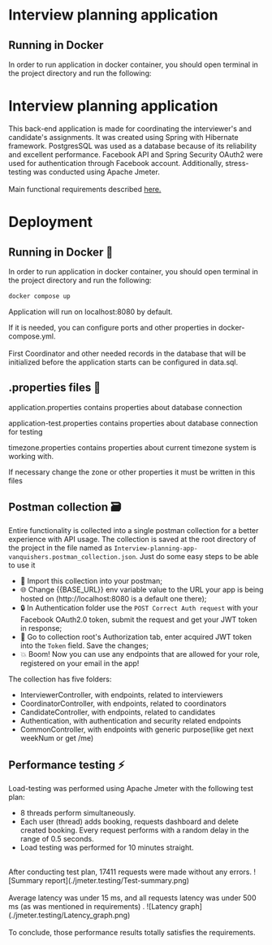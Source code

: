 # Interview planning application

## Running in Docker 

In order to run application in docker container, you should open terminal in the project directory
and run the following:

# Interview planning application 

This back-end application is made for coordinating the interviewer's and candidate's assignments. It was created using Spring with Hibernate framework. PostgresSQL was used as a database because of its reliability and excellent performance. Facebook API and Spring Security OAuth2 were used for authentication through Facebook account. Additionally, stress-testing was conducted using Apache Jmeter.<br />
<br />
Main functional requirements described [here.](https://github.com/gavluk-intellias/intellistart-java-project/blob/main/docs/REQUIREMENTS.md)
# Deployment

## Running in Docker :rocket:

In order to run application in docker container, you should open terminal in the project directory and run the following:
```sh
docker compose up
```

Application will run on localhost:8080 by default.

If it is needed, you can configure ports and other properties in docker-compose.yml.<br />
<br />
First Coordinator and other needed records in the database that will be initialized before the application starts can be configured in data.sql. 

## .properties files :twisted_rightwards_arrows:

application.properties contains properties about database connection

application-test.properties contains properties about database connection for testing

timezone.properties contains properties about current timezone system is working with.

If necessary change the zone or other properties it must be written in this files

## Postman collection :card_file_box:

Entire functionality is collected into a single postman collection for a better experience with API
usage. The collection is saved at the root directory of the project in the file named
as `Interview-planning-app-vanquishers.postman_collection.json`.
Just do some easy steps to be able to use it

- :twisted_rightwards_arrows: Import this collection into your postman;
- :globe_with_meridians: Change {{BASE_URL}} env variable value to the URL your app is being hosted
  on (http://localhost:8080 is a default one there);
- :lock: In Authentication folder use the `POST Correct Auth request` with your Facebook OAuth2.0
  token, submit the request and get your JWT token in response;
- :closed_lock_with_key: Go to collection root's Authorization tab, enter acquired JWT token into
  the `Token` field. Save the changes;
- :boom: Boom! Now you can use any endpoints that are allowed for your role, registered on your
  email in the app!

The collection has five folders:

- InterviewerController, with endpoints, related to interviewers
- CoordinatorController, with endpoints, related to coordinators
- CandidateController, with endpoints, related to candidates
- Authentication, with authentication and security related endpoints
- CommonController, with endpoints with generic purpose(like get next weekNum or get /me)

## Performance testing :zap:
Load-testing was performed using Apache Jmeter with the following test plan: <br />
* 8 threads perform simultaneously. 
* Each user (thread) adds booking, requests dashboard and delete created booking. Every request performs with a random delay in the range of 0.5 seconds.
* Load testing was performed for 10 minutes straight.<br />
<br />
After conducting test plan, 17411 requests were made without any errors. ![Summary report](./jmeter.testing/Test-summary.png)<br />
<br />
Average latency was under 15 ms, and all requests latency was under 500 ms (as was mentioned in requirements) . ![Latency graph](./jmeter.testing/Latency_graph.png)<br />
<br />
To conclude, those performance results totally satisfies the requirements.
